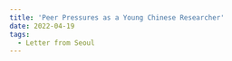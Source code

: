 ```yaml
---
title: 'Peer Pressures as a Young Chinese Researcher'
date: 2022-04-19
tags:
  - Letter from Seoul
---
```


